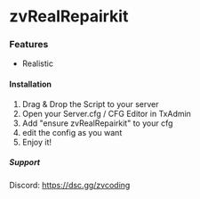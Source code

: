 # zvRealRepairkit

### Features
- Realistic

#### Installation
1. Drag & Drop the Script to your server
2. Open your Server.cfg / CFG Editor in TxAdmin
3. Add "ensure zvRealRepairkit" to your cfg
4. edit the config as you want
5. Enjoy it!

##### Support
Discord: https://dsc.gg/zvcoding